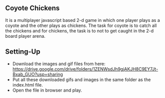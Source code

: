 ## Coyote Chickens

It is a multiplayer javascript based 2-d game in which one player plays as a coyote and the other plays as chickens. The task for coyote is to catch all the chickens and for chickens, the task is to not to get caught in the 2-d board player arena.

## Setting-Up

- Download the images and gif files from here: https://drive.google.com/drive/folders/1ZENWsdJh9gjAKJH8C9EY7Jt-Bxab_GUO?usp=sharing
- Put all these downloaded gifs and images in the same folder as the index.html file.
- Open the file in browser and play.
